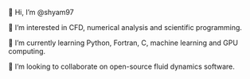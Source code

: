 👋 Hi, I’m @shyam97

👀 I’m interested in CFD, numerical analysis and scientific programming.

🌱 I’m currently learning Python, Fortran, C, machine learning and GPU computing.

💞️ I’m looking to collaborate on open-source fluid dynamics software.

<!---
shyam97/shyam97 is a ✨ special ✨ repository because its `README.md` (this file) appears on your GitHub profile.
You can click the Preview link to take a look at your changes.
--->
